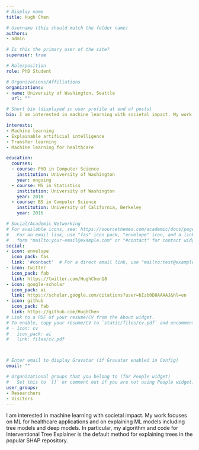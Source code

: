 ```yaml
---
# Display name
title: Hugh Chen

# Username (this should match the folder name)
authors:
- admin

# Is this the primary user of the site?
superuser: true

# Role/position
role: PhD Student

# Organizations/Affiliations
organizations:
- name: University of Washington, Seattle
  url: ""

# Short bio (displayed in user profile at end of posts)
bio: I am interested in machine learning with societal impact. My work focuses on ML for healthcare applications and on explaining ML models including tree models and deep models. In particular, my algorithm and code for Interventional Tree Explainer is the default method for explaining trees in the popular SHAP repository.

interests:
- Machine learning
- Explainable artificial intelligence
- Transfer learning
- Machine learning for healthcare

education:
  courses:
  - course: PhD in Computer Science
    institution: University of Washington
    year: ongoing
  - course: MS in Statistics
    institution: University of Washington
    year: 2018
  - course: BS in Computer Science
    institution: University of California, Berkeley
    year: 2016

# Social/Academic Networking
# For available icons, see: https://sourcethemes.com/academic/docs/page-builder/#icons
#   For an email link, use "fas" icon pack, "envelope" icon, and a link in the
#   form "mailto:your-email@example.com" or "#contact" for contact widget.
social:
- icon: envelope
  icon_pack: fas
  link: '#contact'  # For a direct email link, use "mailto:test@example.org".
- icon: twitter
  icon_pack: fab
  link: https://twitter.com/HughChen18
- icon: google-scholar
  icon_pack: ai
  link: https://scholar.google.com/citations?user=bIzb0D8AAAAJ&hl=en
- icon: github
  icon_pack: fab
  link: https://github.com/HughChen
# Link to a PDF of your resume/CV from the About widget.
# To enable, copy your resume/CV to `static/files/cv.pdf` and uncomment the lines below.
# - icon: cv
#   icon_pack: ai
#   link: files/cv.pdf



# Enter email to display Gravatar (if Gravatar enabled in Config)
email: ""

# Organizational groups that you belong to (for People widget)
#   Set this to `[]` or comment out if you are not using People widget.
user_groups:
- Researchers
- Visitors
---
```


I am interested in machine learning with societal impact. My work focuses on ML for healthcare applications and on explaining ML models including tree models and deep models. In particular, my algorithm and code for Interventional Tree Explainer is the default method for explaining trees in the popular SHAP repository.
